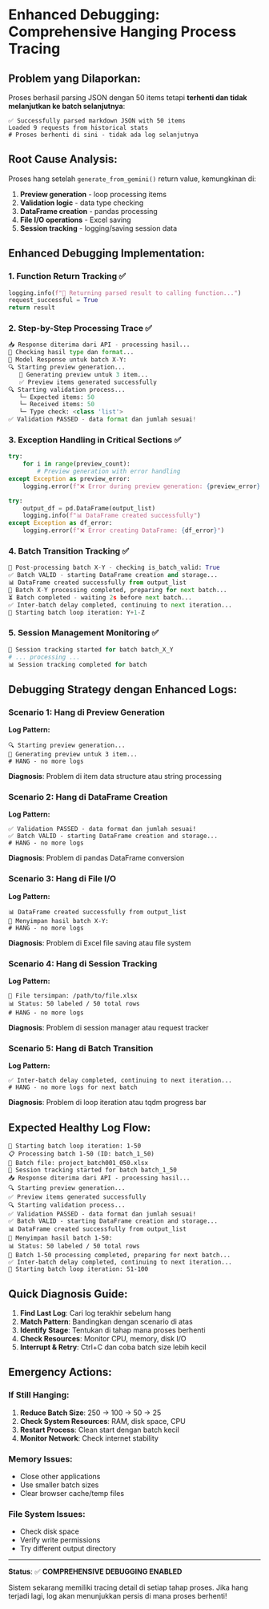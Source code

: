 # Enhanced Debugging: Comprehensive Hanging Process Tracing

## Problem yang Dilaporkan:

Proses berhasil parsing JSON dengan 50 items tetapi **terhenti dan tidak melanjutkan ke batch selanjutnya**:

```
✅ Successfully parsed markdown JSON with 50 items
Loaded 9 requests from historical stats
# Proses berhenti di sini - tidak ada log selanjutnya
```

## Root Cause Analysis:

Proses hang setelah `generate_from_gemini()` return value, kemungkinan di:

1. **Preview generation** - loop processing items
2. **Validation logic** - data type checking
3. **DataFrame creation** - pandas processing
4. **File I/O operations** - Excel saving
5. **Session tracking** - logging/saving session data

## Enhanced Debugging Implementation:

### 1. **Function Return Tracking** ✅

```python
logging.info(f"🎯 Returning parsed result to calling function...")
request_successful = True
return result
```

### 2. **Step-by-Step Processing Trace** ✅

```python
📥 Response diterima dari API - processing hasil...
🔄 Checking hasil type dan format...
🤖 Model Response untuk batch X-Y:
🔍 Starting preview generation...
   📝 Generating preview untuk 3 item...
   ✅ Preview items generated successfully
🔍 Starting validation process...
   └─ Expected items: 50
   └─ Received items: 50
   └─ Type check: <class 'list'>
✅ Validation PASSED - data format dan jumlah sesuai!
```

### 3. **Exception Handling in Critical Sections** ✅

```python
try:
    for i in range(preview_count):
        # Preview generation with error handling
except Exception as preview_error:
    logging.error(f"❌ Error during preview generation: {preview_error}")

try:
    output_df = pd.DataFrame(output_list)
    logging.info(f"📊 DataFrame created successfully")
except Exception as df_error:
    logging.error(f"❌ Error creating DataFrame: {df_error}")
```

### 4. **Batch Transition Tracking** ✅

```python
🔄 Post-processing batch X-Y - checking is_batch_valid: True
✅ Batch VALID - starting DataFrame creation and storage...
📊 DataFrame created successfully from output_list
🔄 Batch X-Y processing completed, preparing for next batch...
⏳ Batch completed - waiting 2s before next batch...
✅ Inter-batch delay completed, continuing to next iteration...
🔄 Starting batch loop iteration: Y+1-Z
```

### 5. **Session Management Monitoring** ✅

```python
🚀 Session tracking started for batch batch_X_Y
# ... processing ...
📊 Session tracking completed for batch
```

## Debugging Strategy dengan Enhanced Logs:

### Scenario 1: Hang di Preview Generation

**Log Pattern:**

```
🔍 Starting preview generation...
📝 Generating preview untuk 3 item...
# HANG - no more logs
```

**Diagnosis**: Problem di item data structure atau string processing

### Scenario 2: Hang di DataFrame Creation

**Log Pattern:**

```
✅ Validation PASSED - data format dan jumlah sesuai!
✅ Batch VALID - starting DataFrame creation and storage...
# HANG - no more logs
```

**Diagnosis**: Problem di pandas DataFrame conversion

### Scenario 3: Hang di File I/O

**Log Pattern:**

```
📊 DataFrame created successfully from output_list
💾 Menyimpan hasil batch X-Y:
# HANG - no more logs
```

**Diagnosis**: Problem di Excel file saving atau file system

### Scenario 4: Hang di Session Tracking

**Log Pattern:**

```
💾 File tersimpan: /path/to/file.xlsx
📊 Status: 50 labeled / 50 total rows
# HANG - no more logs
```

**Diagnosis**: Problem di session manager atau request tracker

### Scenario 5: Hang di Batch Transition

**Log Pattern:**

```
✅ Inter-batch delay completed, continuing to next iteration...
# HANG - no more logs for next batch
```

**Diagnosis**: Problem di loop iteration atau tqdm progress bar

## Expected Healthy Log Flow:

```
🔄 Starting batch loop iteration: 1-50
📋 Processing batch 1-50 (ID: batch_1_50)
📁 Batch file: project_batch001_050.xlsx
🚀 Session tracking started for batch batch_1_50
📥 Response diterima dari API - processing hasil...
🔍 Starting preview generation...
✅ Preview items generated successfully
🔍 Starting validation process...
✅ Validation PASSED - data format dan jumlah sesuai!
✅ Batch VALID - starting DataFrame creation and storage...
📊 DataFrame created successfully from output_list
💾 Menyimpan hasil batch 1-50:
📊 Status: 50 labeled / 50 total rows
🔄 Batch 1-50 processing completed, preparing for next batch...
✅ Inter-batch delay completed, continuing to next iteration...
🔄 Starting batch loop iteration: 51-100
```

## Quick Diagnosis Guide:

1. **Find Last Log**: Cari log terakhir sebelum hang
2. **Match Pattern**: Bandingkan dengan scenario di atas
3. **Identify Stage**: Tentukan di tahap mana proses berhenti
4. **Check Resources**: Monitor CPU, memory, disk I/O
5. **Interrupt & Retry**: Ctrl+C dan coba batch size lebih kecil

## Emergency Actions:

### If Still Hanging:

1. **Reduce Batch Size**: 250 → 100 → 50 → 25
2. **Check System Resources**: RAM, disk space, CPU
3. **Restart Process**: Clean start dengan batch kecil
4. **Monitor Network**: Check internet stability

### Memory Issues:

- Close other applications
- Use smaller batch sizes
- Clear browser cache/temp files

### File System Issues:

- Check disk space
- Verify write permissions
- Try different output directory

---

**Status**: ✅ **COMPREHENSIVE DEBUGGING ENABLED**

Sistem sekarang memiliki tracing detail di setiap tahap proses. Jika hang terjadi lagi, log akan menunjukkan persis di mana proses berhenti!
